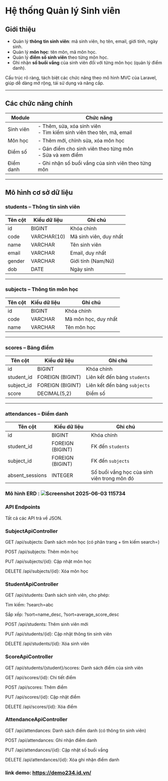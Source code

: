 # Hệ thống Quản lý Sinh viên
## Giới thiệu
- Quản lý **thông tin sinh viên**: mã sinh viên, họ tên, email, giới tính, ngày sinh.
- Quản lý **môn học**: tên môn, mã môn học.
- Quản lý **điểm số sinh viên** theo từng môn học.
- Ghi nhận **số buổi vắng** của sinh viên đối với từng môn học (quản lý điểm danh).

Cấu trúc rõ ràng, tách biệt các chức năng theo mô hình MVC của Laravel, giúp dễ dàng mở rộng, tái sử dụng và nâng cấp.

---

## Các chức năng chính

| Module         | Chức năng                                                                 |
|----------------|-------------------------------------------------------------------------- |
| Sinh viên      | - Thêm, sửa, xóa sinh viên<br>- Tìm kiếm sinh viên theo tên, mã, email    |
| Môn học        | - Thêm mới, chỉnh sửa, xóa môn học                                        |
| Điểm số        | - Gán điểm cho sinh viên theo từng môn<br>- Sửa và xem điểm               |
| Điểm danh      | - Ghi nhận số buổi vắng của sinh viên theo từng môn                       |

---

##  Mô hình cơ sở dữ liệu

### students – Thông tin sinh viên
| Tên cột | Kiểu dữ liệu | Ghi chú                      |
|--------|---------------|------------------------------|
| id     | BIGINT        | Khóa chính                   |
| code   | VARCHAR(10)   | Mã sinh viên, duy nhất       |
| name   | VARCHAR       | Tên sinh viên                |
| email  | VARCHAR       | Email, duy nhất              |
| gender | VARCHAR       | Giới tính (Nam/Nữ)           |
| dob    | DATE          | Ngày sinh                    |

---

### subjects – Thông tin môn học

| Tên cột | Kiểu dữ liệu | Ghi chú                      |
|--------|---------------|------------------------------|
| id     | BIGINT        | Khóa chính                   |
| code   | VARCHAR       | Mã môn học, duy nhất         |
| name   | VARCHAR       | Tên môn học                  |

---

### scores – Bảng điểm

| Tên cột    | Kiểu dữ liệu   | Ghi chú                                       |
|-----------|----------------|------------------------------------------------|
| id        | BIGINT         | Khóa chính                                     |
| student_id| FOREIGN (BIGINT)| Liên kết đến bảng `students`                  |
| subject_id| FOREIGN (BIGINT)| Liên kết đến bảng `subjects`                  |
| score     | DECIMAL(5,2)   | Điểm số                                        |

---

### attendances – Điểm danh

| Tên cột         | Kiểu dữ liệu    | Ghi chú                                       |
|-----------------|-----------------|-----------------------------------------------|
| id              | BIGINT          | Khóa chính                                    |
| student_id      | FOREIGN (BIGINT)| FK đến `students`                             |
| subject_id      | FOREIGN (BIGINT)| FK đến `subjects`                             |
| absent_sessions | INTEGER         | Số buổi vắng học của sinh viên trong môn đó   |
### Mô hình ERD : ![Screenshot 2025-06-03 115734](https://github.com/user-attachments/assets/b6bb9a04-15a9-4910-bc8a-e76f2e5eb194)


### API Endpoints
Tất cả các API trả về JSON.

### SubjectApiController
GET /api/subjects: Danh sách môn học (có phân trang + tìm kiếm search=)

POST /api/subjects: Thêm môn học

PUT /api/subjects/{id}: Cập nhật môn học

DELETE /api/subjects/{id}: Xóa môn học

### StudentApiController
GET /api/students: Danh sách sinh viên, cho phép:

Tìm kiếm: ?search=abc

Sắp xếp: ?sort=name_desc, ?sort=average_score_desc

POST /api/students: Thêm sinh viên mới

PUT /api/students/{id}: Cập nhật thông tin sinh viên

DELETE /api/students/{id}: Xóa sinh viên

### ScoreApiController
GET /api/students/{student}/scores: Danh sách điểm của sinh viên

GET /api/scores/{id}: Chi tiết điểm

POST /api/scores: Thêm điểm

PUT /api/scores/{id}: Cập nhật điểm

DELETE /api/scores/{id}: Xóa điểm

### AttendanceApiController
GET /api/attendances: Danh sách điểm danh (có thông tin sinh viên)

POST /api/attendances: Ghi nhận điểm danh

PUT /api/attendances/{id}: Cập nhật số buổi vắng

DELETE /api/attendances/{id}: Xóa ghi nhận điểm danh
### link demo: https://demo234.id.vn/
